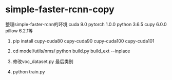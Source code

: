 # simple-faster-rcnn-copy
整理simple-faster-rcnn的环境
cuda 9.0 pytorch 1.0.0 python 3.6.5 cupy 6.0.0 pillow 6.2.1等

1. pip install  cupy-cuda80 cupy-cuda90 cupy-cuda100 cupy-cuda101

2. cd model/utils/nms/
   python build.py build_ext --inplace
3. 修改voc_dataset.py 最后类别

4. python train.py
